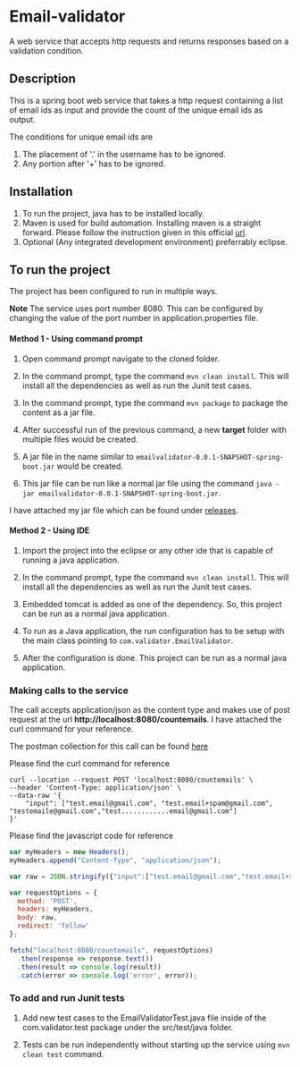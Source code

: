 # Email-validator
A web service that accepts http requests and returns responses based on a validation condition.


## Description
This is a spring boot web service that takes a http request containing a list of email ids as input and provide the count of the unique email ids as output.

The conditions for unique email ids are 
1) The placement of '.' in the username has to be ignored.
2) Any portion after '+' has to be ignored.


## Installation

1) To run the project, java has to be installed locally.
2) Maven is used for build automation. Installing maven is a straight forward. Please follow the instruction given in this official [url]( https://maven.apache.org/install.html).
3) Optional (Any integrated development environment) preferrably eclipse.



## To run the project

The project has been configured to run in multiple ways.

**Note** The service uses port number 8080. This can be configured by changing the value of the port number in application.properties file.


#### Method 1 - Using command prompt

1) Open command prompt navigate to the cloned folder.

2) In the command prompt, type the command `mvn clean install`. This will install all the dependencies as well as run the Junit test cases.

3) In the command prompt, type the command `mvn package` to package the content as a jar file.

4) After successful run of the previous command, a new **target** folder with multiple files would be created.

5) A jar file in the name similar to `emailvalidator-0.0.1-SNAPSHOT-spring-boot.jar` would be created.

6) This jar file can be run like a normal jar file using the command `java -jar emailvalidator-0.0.1-SNAPSHOT-spring-boot.jar`. 

I have attached my jar file which can be found under [releases](https://github.com/adhithyakrishna/email-validator/releases/tag/releases).


#### Method 2 - Using IDE

1) Import the project into the eclipse or any other ide that is capable of running a java application.

2) In the command prompt, type the command `mvn clean install`. This will install all the dependencies as well as run the Junit test cases.

3) Embedded tomcat is added as one of the dependency. So, this project can be run as a normal java application.

4) To run as a Java application, the run configuration has to be setup with the main class pointing to `com.validator.EmailValidator`.

5) After the configuration is done. This project can be run as a normal java application.


### Making calls to the service

The call accepts application/json as the content type and makes use of post request at the url **http://localhost:8080/countemails**. I have attached the curl command for your reference.


The postman collection for this call can be found [here](https://www.getpostman.com/collections/8fa531d5709fa94ce5e1)

Please find the curl command for reference

```
curl --location --request POST 'localhost:8080/countemails' \
--header 'Content-Type: application/json' \
--data-raw '{
    "input": ["test.email@gmail.com", "test.email+spam@gmail.com", "testemaile@gmail.com","test............email@gmail.com"]
}'
```

Please find the javascript code for reference

```javascript
var myHeaders = new Headers();
myHeaders.append("Content-Type", "application/json");

var raw = JSON.stringify({"input":["test.email@gmail.com","test.email+spam@gmail.com","testemaile@gmail.com","test............email@gmail.com","test............email+iiiiiiiiiiiiiiiii@gmail.com"]});

var requestOptions = {
  method: 'POST',
  headers: myHeaders,
  body: raw,
  redirect: 'follow'
};

fetch("localhost:8080/countemails", requestOptions)
  .then(response => response.text())
  .then(result => console.log(result))
  .catch(error => console.log('error', error));
```


### To add and run Junit tests

1) Add new test cases to the EmailValidatorTest.java file inside of the com.validator.test package under the src/test/java folder.

2) Tests can be run independently without starting up the service using `mvn clean test` command.
